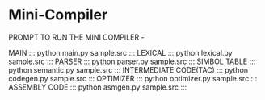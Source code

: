 # Mini-Compiler

PROMPT TO RUN THE MINI COMPILER - 

MAIN ::: python main.py sample.src :::
LEXICAL ::: python lexical.py sample.src :::
PARSER ::: python parser.py sample.src :::
SIMBOL TABLE ::: python semantic.py sample.src :::
INTERMEDIATE CODE(TAC) ::: python codegen.py sample.src :::
OPTIMIZER ::: python optimizer.py sample.src :::
ASSEMBLY CODE ::: python asmgen.py sample.src :::
